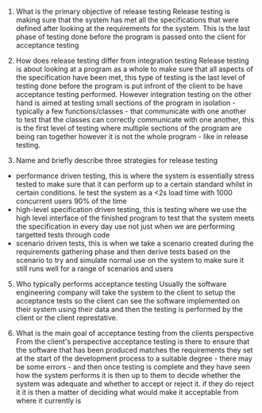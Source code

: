 1. What is the primary objective of release testing
Release testing is making sure that the system has met all the specifications that were defined after looking at the requirements for the system. This is the last phase of testing done before the program is passed onto the client for acceptance testing

2. How does release testing differ from integration testing
Release testing is about looking at a program as a whole to make sure that all aspects of the specification have been met, this type of testing is the last level of testing done before the program is put infront of the client to be have acceptance testing performed. However integration testing on the other hand is aimed at testing small sections of the program in isolation - typically a few functions/classes - that communicate with one another to test that the classes can correctly communicate with one another, this is the first level of testing where multiple sections of the program are being ran together however it is not the whole program - like in release testing.

4. Name and briefly describe three strategies for release testing
- performance driven testing, this is where the system is essentially stress tested to make sure that it can perform up to a certain standard whilst in certain conditions. Ie test the system as a <2s load time with 1000 concurrent users 90% of the time
- high-level specification driven testing, this is testing where we use the high level interface of the finished program to test that the system meets the specification in every day use not just when we are performing targetted tests through code
- scenario driven tests, this is when we take a scenario created during the requirements gathering phase and then derive tests based on the scenario to try and simulate normal use on the system to make sure it still runs well for a range of scenarios and users

5. Who typically performs acceptance testing
Usually the software engineering company will take the system to the client to setup the acceptance tests so the client can see the software implemented on their system using their data and then the testing is performed by the client or the client represtative.

6. What is the main goal of acceptance testing from the clients perspective
From the client's perspective acceptance testing is there to ensure that the software that has been produced matches the requirements they set at the start of the development process to a suitable degree - there may be some errors - and then once testing is complete and they have seen how the system performs it is then up to them to decide whether the system was adequate and whether to accept or reject it. if they do reject it it is then a matter of deciding what would make it acceptable from where it currently is